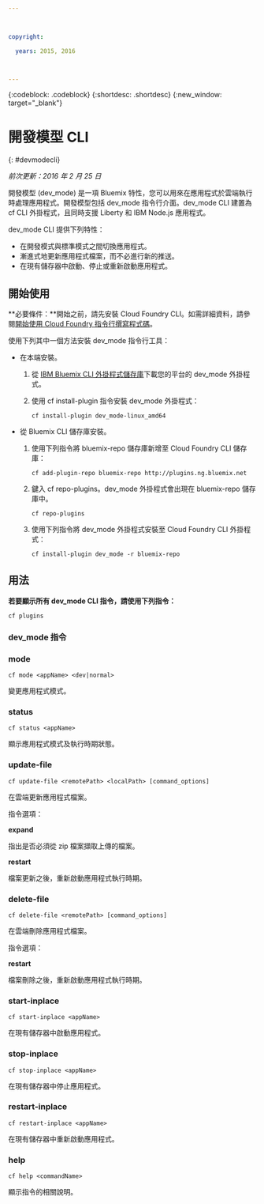 ```yaml
---

 

copyright:

  years: 2015, 2016

 

---
```

{:codeblock: .codeblock}
{:shortdesc: .shortdesc}
{:new_window: target="_blank"}


# 開發模型 CLI
{: #devmodecli}

*前次更新：2016 年 2 月 25 日*

開發模型 (dev_mode) 是一項 Bluemix 特性，您可以用來在應用程式於雲端執行時處理應用程式。開發模型包括 dev_mode 指令行介面。dev_mode CLI 建置為 cf CLI 外掛程式，且同時支援 Liberty 和 IBM Node.js 應用程式。

dev_mode CLI 提供下列特性：
- 在開發模式與標準模式之間切換應用程式。
- 漸進式地更新應用程式檔案，而不必進行新的推送。
- 在現有儲存器中啟動、停止或重新啟動應用程式。

## 開始使用
**必要條件：**開始之前，請先安裝 Cloud Foundry CLI。如需詳細資料，請參閱[開始使用 Cloud Foundry 指令行撰寫程式碼](https://github.com/cloudfoundry/cli)。 


使用下列其中一個方法安裝 dev_mode 指令行工具：
- 在本端安裝。
  1. 從 [IBM Bluemix CLI 外掛程式儲存庫](http://plugins.ng.bluemix.net)下載您的平台的 dev_mode 外掛程式。
  2. 使用 cf install-plugin 指令安裝 dev_mode 外掛程式：
  
        ```
        cf install-plugin dev_mode-linux_amd64
        ```

- 從 Bluemix CLI 儲存庫安裝。
  1. 使用下列指令將 bluemix-repo 儲存庫新增至 Cloud Foundry CLI 儲存庫：
  
        ```
        cf add-plugin-repo bluemix-repo http://plugins.ng.bluemix.net
        ```

  2. 鍵入 cf repo-plugins。dev_mode 外掛程式會出現在 bluemix-repo 儲存庫中。
		
		```
        cf repo-plugins
        ```
  
  3. 使用下列指令將 dev_mode 外掛程式安裝至 Cloud Foundry CLI 外掛程式：
  
        ```
        cf install-plugin dev_mode -r bluemix-repo
        ```

## 用法
**若要顯示所有 dev_mode CLI 指令，請使用下列指令：**

```
cf plugins
```

### dev_mode 指令

### mode

```
cf mode <appName> <dev|normal>
```

變更應用程式模式。

### status

```
cf status <appName>
```

顯示應用程式模式及執行時期狀態。

### update-file

```
cf update-file <remotePath> <localPath> [command_options]
```

在雲端更新應用程式檔案。

指令選項：

**expand**

指出是否必須從 zip 檔案擷取上傳的檔案。

**restart**

檔案更新之後，重新啟動應用程式執行時期。
  
### delete-file

```
cf delete-file <remotePath> [command_options]
```

在雲端刪除應用程式檔案。

指令選項：

**restart**

檔案刪除之後，重新啟動應用程式執行時期。

### start-inplace

```
cf start-inplace <appName>
```

在現有儲存器中啟動應用程式。

### stop-inplace

```
cf stop-inplace <appName>
```

在現有儲存器中停止應用程式。

### restart-inplace

```
cf restart-inplace <appName>
```

在現有儲存器中重新啟動應用程式。



### help

```
cf help <commandName>
```
顯示指令的相關說明。
